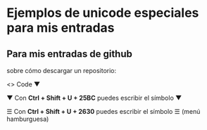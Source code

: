 
# Ejemplos de unicode especiales para mis entradas

## Para mis entradas de github

sobre cómo descargar un repositorio:

<> Code ▼

▼ Con **Ctrl + Shift + U +  25BC** puedes escribir el símbolo ▼


☰  Con **Ctrl + Shift + U +  2630** puedes escribir el símbolo ☰ (menú hamburguesa)



